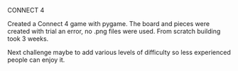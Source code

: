 CONNECT 4

Created a Connect 4 game with pygame. The board and pieces were created with trial an error, no .png files were used.
From scratch building took 3 weeks.

Next challenge maybe to add various levels of difficulty so less experienced people can enjoy it.
